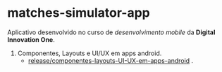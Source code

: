 # matches-simulator-app
Aplicativo desenvolvido no curso de *desenvolvimento mobile* da **Digital Innovation One**. 

1. Componentes, Layouts e UI/UX em apps android. 
     - [release/componentes-layouts-UI-UX-em-apps-android](https://github.com/Douglasdr7/matches-simulator-app/tree/release/componentes-layouts-UI-UX-em-apps-android) .
